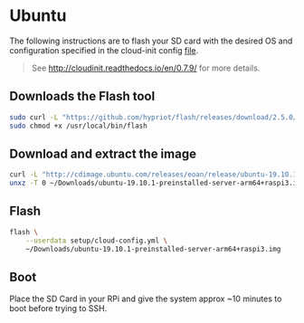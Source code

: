 # Ubuntu

The following instructions are to flash your SD card with the desired OS and configuration specified in the cloud-init config [file](./cloud-config.yml).

> See http://cloudinit.readthedocs.io/en/0.7.9/ for more details.

## Downloads the Flash tool

```bash
sudo curl -L "https://github.com/hypriot/flash/releases/download/2.5.0/flash" -o /usr/local/bin/flash
sudo chmod +x /usr/local/bin/flash
```

## Download and extract the image

```bash
curl -L "http://cdimage.ubuntu.com/releases/eoan/release/ubuntu-19.10.1-preinstalled-server-arm64+raspi3.img.xz" -o ~/Downloads/ubuntu-19.10.1-preinstalled-server-arm64+raspi3.img.xz
unxz -T 0 ~/Downloads/ubuntu-19.10.1-preinstalled-server-arm64+raspi3.img.xz
```

## Flash

```bash
flash \
    --userdata setup/cloud-config.yml \
    ~/Downloads/ubuntu-19.10.1-preinstalled-server-arm64+raspi3.img
```

## Boot

Place the SD Card in your RPi and give the system approx ~10 minutes to boot before trying to SSH.
